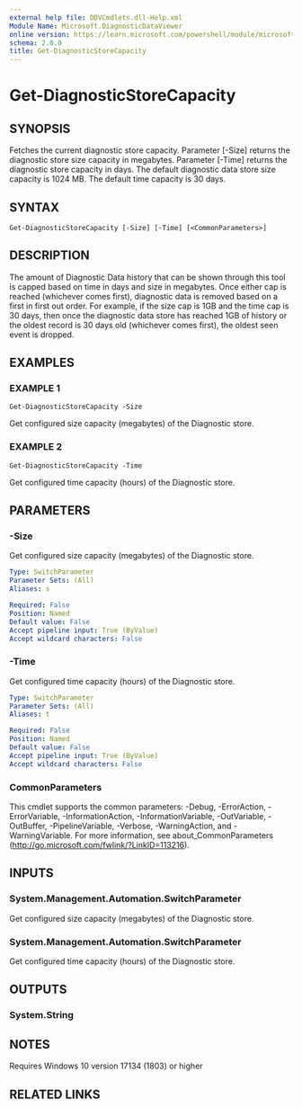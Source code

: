 ```yaml
---
external help file: DDVCmdlets.dll-Help.xml
Module Name: Microsoft.DiagnosticDataViewer
online version: https://learn.microsoft.com/powershell/module/microsoft.diagnosticdataviewer/get-diagnosticstorecapacity?view=windowsserver2016-ps&wt.mc_id=ps-gethelp
schema: 2.0.0
title: Get-DiagnosticStoreCapacity
---
```


# Get-DiagnosticStoreCapacity

## SYNOPSIS
Fetches the current diagnostic store capacity.
Parameter \[-Size\] returns the diagnostic store size capacity in megabytes.
Parameter \[-Time\] returns the diagnostic store capacity in days.
The default diagnostic data store size capacity is 1024 MB.
The default time capacity is 30 days.

## SYNTAX

```
Get-DiagnosticStoreCapacity [-Size] [-Time] [<CommonParameters>]
```

## DESCRIPTION
The amount of Diagnostic Data history that can be shown through this tool is capped based on time in days and size in megabytes.
Once either cap is reached (whichever comes first), diagnostic data is removed based on a first in first out order.
For example, if the size cap is 1GB and the time cap is 30 days, then once the diagnostic data store has reached 1GB of history or the oldest record is 30 days old (whichever comes first), the oldest seen event is dropped.

## EXAMPLES

### EXAMPLE 1
```
Get-DiagnosticStoreCapacity -Size
```

Get configured size capacity (megabytes) of the Diagnostic store.

### EXAMPLE 2
```
Get-DiagnosticStoreCapacity -Time
```

Get configured time capacity (hours) of the Diagnostic store.

## PARAMETERS

### -Size
Get configured size capacity (megabytes) of the Diagnostic store.

```yaml
Type: SwitchParameter
Parameter Sets: (All)
Aliases: s

Required: False
Position: Named
Default value: False
Accept pipeline input: True (ByValue)
Accept wildcard characters: False
```

### -Time
Get configured time capacity (hours) of the Diagnostic store.

```yaml
Type: SwitchParameter
Parameter Sets: (All)
Aliases: t

Required: False
Position: Named
Default value: False
Accept pipeline input: True (ByValue)
Accept wildcard characters: False
```

### CommonParameters
This cmdlet supports the common parameters: -Debug, -ErrorAction, -ErrorVariable, -InformationAction, -InformationVariable, -OutVariable, -OutBuffer, -PipelineVariable, -Verbose, -WarningAction, and -WarningVariable. For more information, see about_CommonParameters (http://go.microsoft.com/fwlink/?LinkID=113216).

## INPUTS

### System.Management.Automation.SwitchParameter
Get configured size capacity (megabytes) of the Diagnostic store.

### System.Management.Automation.SwitchParameter
Get configured time capacity (hours) of the Diagnostic store.

## OUTPUTS

### System.String
## NOTES
Requires Windows 10 version 17134 (1803) or higher

## RELATED LINKS
